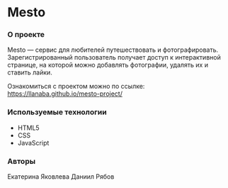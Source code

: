 # Mesto

### О проекте
Mesto — сервис для любителей путешествовать и фотографировать. Зарегистрированный пользователь получает доступ к интерактивной странице, на которой можно добавлять фотографии, удалять их и ставить лайки.

Ознакомиться с проектом можно по ссылке: https://llanaba.github.io/mesto-project/

### Используемые технологии
- HTML5
- CSS
- JavaScript

### Авторы
Екатерина Яковлева
Даниил Рябов
